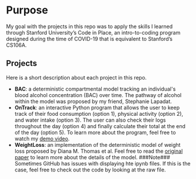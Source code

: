 # Purpose
My goal with the projects in this repo was to apply the skills I learned through Stanford University’s Code in Place, an intro-to-coding program designed during the time of COVID-19 that is equivalent to Stanford’s CS106A.
## Projects
Here is a short description about each project in this repo.
* **BAC**: a deterministic compartmental model tracking an individual's blood alcohol concentration (BAC) over time. The pathway of alcohol within the model was proposed by my friend, Stephanie Lapadat.
* **OnTrack**: an interactive Python program that allows the user to keep track of their food consumption (option 1), physical activity (option 2), and water intake (option 3). The user can also check their logs throughout the day (option 4) and finally calculate their total at the end of the day (option 5). To learn more about the program, feel free to watch my [demo video](https://youtu.be/ySRz24RFVrE).
* **WeightLoss**: an implementation of the deterministic model of weight loss proposed by Diana M. Thomas et al. Feel free to read the [original paper](https://www.ncbi.nlm.nih.gov/pmc/articles/PMC2764961/) to learn more about the details of the model.
###Note###
Sometimes GitHub has issues with displaying hte ipynb files. If this is the case, feel free to check out the code by looking at the raw file.
